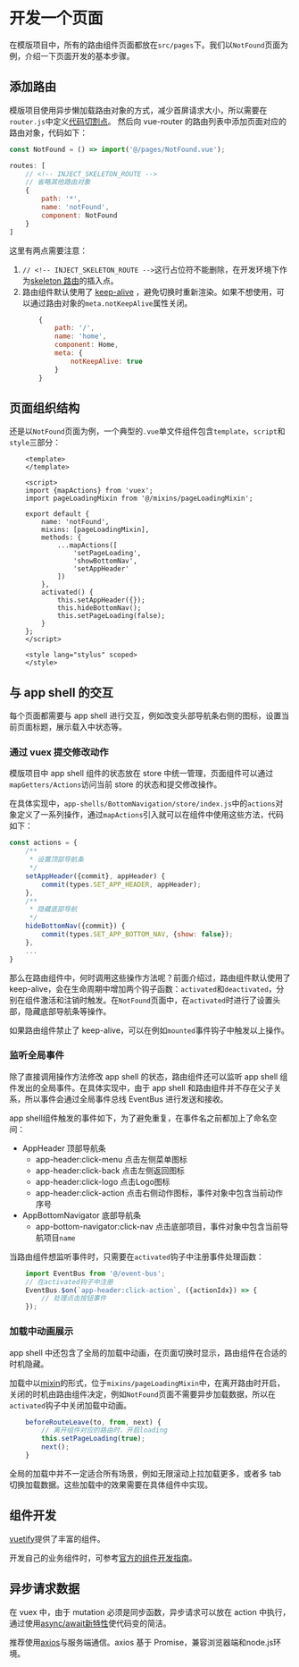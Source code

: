 # 开发一个页面

在模版项目中，所有的路由组件页面都放在`src/pages`下。我们以`NotFound`页面为例，介绍一下页面开发的基本步骤。

## 添加路由

模版项目使用异步懒加载路由对象的方式，减少首屏请求大小，所以需要在`router.js`中定义[代码切割点](https://ssr.vuejs.org/en/routing.html)。
然后向 vue-router 的路由列表中添加页面对应的路由对象，代码如下：

```js
const NotFound = () => import('@/pages/NotFound.vue');

routes: [
    // <!-- INJECT_SKELETON_ROUTE -->
    // 省略其他路由对象
    {
        path: '*',
        name: 'notFound',
        component: NotFound
    }
]
```

这里有两点需要注意：
1. `// <!-- INJECT_SKELETON_ROUTE -->`这行占位符不能删除，在开发环境下作为[skeleton 路由](/guide/vue/doc/vue/01-foundation/14-skeleton)的插入点。
2. 路由组件默认使用了 [keep-alive](https://vuejs.org/v2/guide/components.html#keep-alive) ，避免切换时重新渲染。如果不想使用，可以通过路由对象的`meta.notKeepAlive`属性关闭。
    ```js
        {
            path: '/',
            name: 'home',
            component: Home,
            meta: {
                notKeepAlive: true
            }
        }
    ```

## 页面组织结构

还是以`NotFound`页面为例，一个典型的`.vue`单文件组件包含`template`，`script`和`style`三部分：
``` vue
    <template>
    </template>

    <script>
    import {mapActions} from 'vuex';
    import pageLoadingMixin from '@/mixins/pageLoadingMixin';

    export default {
        name: 'notFound',
        mixins: [pageLoadingMixin],
        methods: {
            ...mapActions([
                'setPageLoading',
                'showBottomNav',
                'setAppHeader'
            ])
        },
        activated() {
            this.setAppHeader({});
            this.hideBottomNav();
            this.setPageLoading(false);
        }
    };
    </script>

    <style lang="stylus" scoped>
    </style>
```

## 与 app shell 的交互

每个页面都需要与 app shell 进行交互，例如改变头部导航条右侧的图标，设置当前页面标题，展示载入中状态等。

### 通过 vuex 提交修改动作

模版项目中 app shell 组件的状态放在 store 中统一管理，页面组件可以通过`mapGetters/Actions`访问当前 store 的状态和提交修改操作。

在具体实现中，`app-shells/BottomNavigation/store/index.js`中的`actions`对象定义了一系列操作，通过`mapActions`引入就可以在组件中使用这些方法，代码如下：

```js
const actions = {
    /**
     * 设置顶部导航条
     */
    setAppHeader({commit}, appHeader) {
        commit(types.SET_APP_HEADER, appHeader);
    },
    /**
     * 隐藏底部导航
     */
    hideBottomNav({commit}) {
        commit(types.SET_APP_BOTTOM_NAV, {show: false});
    },
    ...
}
```

那么在路由组件中，何时调用这些操作方法呢？前面介绍过，路由组件默认使用了 keep-alive，会在生命周期中增加两个钩子函数：`activated`和`deactivated`，分别在组件激活和注销时触发。在`NotFound`页面中，在`activated`时进行了设置头部，隐藏底部导航条等操作。

如果路由组件禁止了 keep-alive，可以在例如`mounted`事件钩子中触发以上操作。

### 监听全局事件

除了直接调用操作方法修改 app shell 的状态，路由组件还可以监听 app shell 组件发出的全局事件。在具体实现中，由于 app shell 和路由组件并不存在父子关系，所以事件会通过全局事件总线 EventBus 进行发送和接收。

app shell组件触发的事件如下，为了避免重复，在事件名之前都加上了命名空间：
* AppHeader 顶部导航条
    * app-header:click-menu 点击左侧菜单图标
    * app-header:click-back 点击左侧返回图标
    * app-header:click-logo 点击Logo图标
    * app-header:click-action 点击右侧动作图标，事件对象中包含当前动作序号
* AppBottomNavigator 底部导航条
    * app-bottom-navigator:click-nav 点击底部项目，事件对象中包含当前导航项目`name`

当路由组件想监听事件时，只需要在`activated`钩子中注册事件处理函数：
```js
    import EventBus from '@/event-bus';
    // 在activated钩子中注册
    EventBus.$on(`app-header:click-action`, ({actionIdx}) => {
        // 处理点击按钮事件
    });
```

### 加载中动画展示

app shell 中还包含了全局的加载中动画，在页面切换时显示，路由组件在合适的时机隐藏。

加载中以[mixin](https://vuejs.org/v2/guide/mixins.html)的形式，位于`mixins/pageLoadingMixin`中，在离开路由时开启，关闭的时机由路由组件决定，例如`NotFound`页面不需要异步加载数据，所以在`activated`钩子中关闭加载中动画。

```js
    beforeRouteLeave(to, from, next) {
        // 离开组件对应的路由时，开启loading
        this.setPageLoading(true);
        next();
    }
```

全局的加载中并不一定适合所有场景，例如无限滚动上拉加载更多，或者多 tab 切换加载数据。这些加载中的效果需要在具体组件中实现。

## 组件开发

[vuetify](https://vuetifyjs.com)提供了丰富的组件。

开发自己的业务组件时，可参考[官方的组件开发指南](https://vuejs.org/v2/guide/components.html)。

## 异步请求数据

在 vuex 中，由于 mutation 必须是同步函数，异步请求可以放在 action 中执行，通过使用[async/await新特性](https://vuex.vuejs.org/zh-cn/actions.html)使代码变的简洁。

推荐使用[axios](https://github.com/mzabriskie/axios)与服务端通信。axios 基于 Promise，兼容浏览器端和node.js环境。




